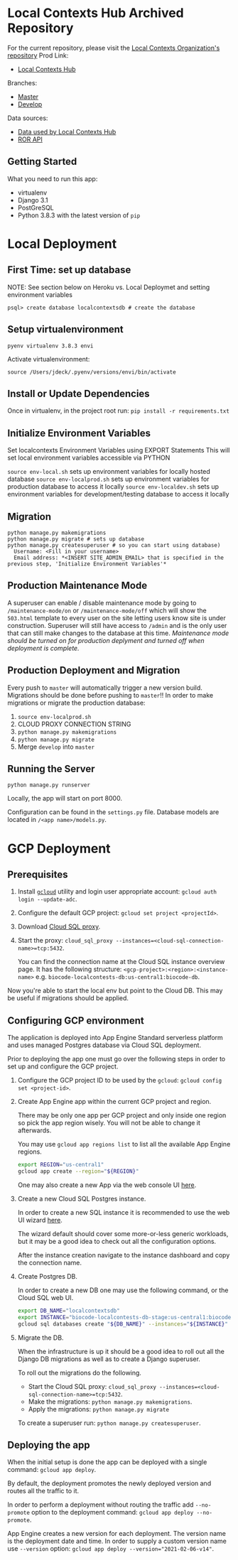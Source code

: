 # Local Contexts Hub Archived Repository

For the current repository, please visit the [Local Contexts Organization's repository](https://github.com/localcontexts/localcontextshub)
Prod Link:
- [Local Contexts Hub](https://localcontextshub.org/)

Branches:
- [Master](https://anth-ja77-local-contexts-8985.uc.r.appspot.com/)
- [Develop](https://anth-ja77-lc-dev-42d5.uc.r.appspot.com/)

Data sources:
- [Data used by Local Contexts Hub](https://github.com/biocodellc/localcontexts_json)
- [ROR API](https://api.ror.org)

## Getting Started
What you need to run this app:
- virtualenv
- Django 3.1
- PostGreSQL
- Python 3.8.3 with the latest version of `pip`


# Local Deployment

## First Time:  set up database
NOTE: See section below on Heroku vs. Local Deploymet and setting environment variables
```
psql> create database localcontextsdb # create the database
```

## Setup virtualenvironment
```
pyenv virtualenv 3.8.3 envi
```

Activate virtualenvironment:
```
source /Users/jdeck/.pyenv/versions/envi/bin/activate
```

## Install or Update Dependencies
Once in virtualenv, in the project root run:
```pip install -r requirements.txt```

## Initialize Environment Variables
Set localcontexts Environment Variables using EXPORT Statements
This will set local environment variables accessible via PYTHON

```source env-local.sh``` sets up environment variables for locally hosted database
```source env-localprod.sh``` sets up environment variables for production database to access it locally
```source env-localdev.sh``` sets up environment variables for development/testing database to access it locally

## Migration
```
python manage.py makemigrations
python manage.py migrate # sets up database
python manage.py createsuperuser # so you can start using database)
  Username: <Fill in your username>
  Email address: *<INSERT SITE_ADMIN_EMAIL> that is specified in the previous step, 'Initialize Environment Variables'*
```

## Production Maintenance Mode
A superuser can enable / disable maintenance mode by going to `/maintenance-mode/on` or `/maintenance-mode/off` which will show the `503.html` template to every user 
on the site letting users know site is under construction. Superuser will still have access to `/admin` and is the only user that can still make changes to the database at this time. 
*Maintenance mode should be turned on for production deplyment and turned off when deployment is complete.*

## Production Deployment and Migration
Every push to `master` will automatically trigger a new version build. Migrations should be done before pushing to `master`!!
In order to make migrations or migrate the production database:
1. `source env-localprod.sh`
2. CLOUD PROXY CONNECTION STRING
3. `python manage.py makemigrations`
4. `python manage.py migrate`
5. Merge `develop` into `master`

## Running the Server
```python manage.py runserver```

Locally, the app will start on port 8000.

Configuration can be found in the `settings.py` file.
Database models are located in `/<app name>/models.py`.

# GCP Deployment

## Prerequisites

1. Install [`gcloud`][gcloud] utility and login user appropriate account: `gcloud auth login --update-adc`.

2. Configure the default GCP project: `gcloud set project <projectId>`.

3. Download [Cloud SQL proxy][csql-proxy].

4. Start the proxy: `cloud_sql_proxy --instances=<cloud-sql-connection-name>=tcp:5432`.

   You can find the connection name at the Cloud SQL instance overview page.
   It has the following structure: `<gcp-project>:<region>:<instance-name>` e.g. 
   `biocode-localcontests-db:us-central1:biocode-db`.

Now you're able to start the local env but point to the Cloud DB. This may be useful 
if migrations should be applied.

[gcloud]: https://cloud.google.com/sdk/docs/install
[csql-proxy]: https://cloud.google.com/sql/docs/postgres/quickstart-proxy-test#install-proxy

## Configuring GCP environment

The application is deployed into App Engine Standard serverless platform and uses managed
Postgres database via Cloud SQL deployment.

Prior to deploying the app one must go over the following steps in order to set up and 
configure the GCP project.

1. Configure the GCP project ID to be used by the `gcloud`: `gcloud config set <project-id>`.

2. Create App Engine app within the current GCP project and region.

   There may be only one app per GCP project and only inside one region so pick the app region 
   wisely. You will not be able to change it afterwards.
   
   You may use `gcloud app regions list` to list all the available App Engine regions.
   
   ```bash
   export REGION="us-central1"
   gcloud app create --region="${REGION}"
   ```
   
   One may also create a new App via the web console UI [here](https://console.cloud.google.com/appengine).

3. Create a new Cloud SQL Postgres instance.

   In order to create a new SQL instance it is recommended to use the web UI wizard 
   [here](https://console.cloud.google.com/sql/create-instance-postgres).
   
   The wizard default should cover some more-or-less generic workloads, but it may be a good
   idea to check out all the configuration options.
   
   After the instance creation navigate to the instance dashboard and copy the connection name.

4. Create Postgres DB.

   In order to create a new DB one may use the following command, or the Cloud SQL web UI.

   ```bash
   export DB_NAME="localcontextsdb"
   export INSTANCE="biocode-localcontests-db-stage:us-central1:biocode-db" # Change to real instance name
   gcloud sql databases create "${DB_NAME}" --instances="${INSTANCE}"
   ```
   
5. Migrate the DB.

   When the infrastructure is up it should be a good idea to roll out all the Django DB migrations
   as well as to create a Django superuser.
   
   To roll out the migrations do the following.

   * Start the Cloud SQL proxy: `cloud_sql_proxy --instances=<cloud-sql-connection-name>=tcp:5432`.
   * Make the migrations: `python manage.py makemigrations`.
   * Apply the migrations: `python manage.py migrate`

   To create a superuser run: `python manage.py createsuperuser`.

## Deploying the app

When the initial setup is done the app can be deployed with a single command: `gcloud app deploy`.

By default, the deployment promotes the newly deployed version and routes all the traffic to it.

In order to perform a deployment without routing the traffic add `--no-promote` option to the 
deployment command: `gcloud app deploy --no-promote`.

App Engine creates a new version for each deployment. The version name is the deployment date
and time. In order to supply a custom version name use `--version` option:
`gcloud app deploy --version="2021-02-06-v14"`.
